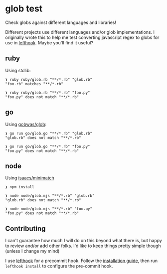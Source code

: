 # glob test

Check globs against different languages and libraries!

Different projects use different languages and/or glob implementations. I originally wrote this to help me test converting javascript regex to globs for use in [lefthook](https://github.com/evilmartians/lefthook). Maybe you'll find it useful?


## ruby

Using stdlib:

```
❯ ruby ruby/glob.rb "**/*.rb" "glob.rb"
"foo.rb" matches "**/*.rb"

❯ ruby ruby/glob.rb "**/*.rb" "foo.py"
"foo.py" does not match "**/*.rb"
```

## go

Using [gobwas/glob](https://github.com/gobwas/glob):

```
❯ go run go/glob.go "**/*.rb" "glob.rb"
"glob.rb" does not match "**/*.rb"

❯ go run go/glob.go "**/*.rb" "foo.py"
"foo.py" does not match "**/*.rb"
```

## node

Using [isaacs/minimatch](https://github.com/isaacs/minimatch)

```
❯ npm install

❯ node node/glob.mjs "**/*.rb" "glob.rb"
"glob.rb" does not match "**/*.rb"

❯ node node/glob.mjs "**/*.rb" "foo.py"
"foo.py" does not match "**/*.rb"
```

## Contributing

I can't guarantee how much I will do on this beyond what there is, but happy to review and/or add other folks. I'd like to keep things pretty simple though (unless I change my mind)


I use [lefthook](https://github.com/evilmartians/lefthook) for a precommit hook. Follow the [installation guide](https://github.com/evilmartians/lefthook/blob/master/docs/install.md), then run `lefthook install` to configure the pre-commit hook.

